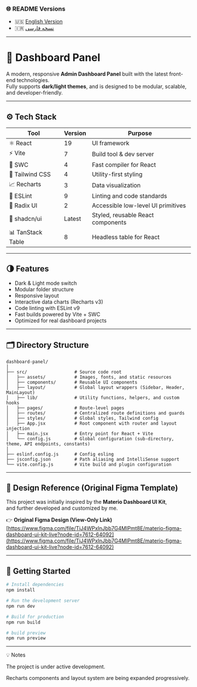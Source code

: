 ### 🌐 README Versions

- 🇺🇸 [English Version](./README.md)
- 🇮🇷 [نسخه فارسی](./README.FA.md)

---

# 🧭 Dashboard Panel

A modern, responsive **Admin Dashboard Panel** built with the latest front-end technologies.  
Fully supports **dark/light themes**, and is designed to be modular, scalable, and developer-friendly.

---

## ⚙️ Tech Stack

| Tool              | Version | Purpose                            |
|-------------------|---------|------------------------------------|
| ⚛️ React          | 19      | UI framework                       |
| ⚡ Vite            | 7       | Build tool & dev server            |
| 🧩 SWC            | 4       | Fast compiler for React            |
| 🎨 Tailwind CSS   | 4       | Utility-first styling              |
| 📈 Recharts       | 3       | Data visualization                 |
| 🧹 ESLint         | 9       | Linting and code standards         |
| 🧱 Radix UI       | 2       | Accessible low-level UI primitives |
| 💎 shadcn/ui      | Latest  | Styled, reusable React components  |
| 📊 TanStack Table | 8       | Headless table for React           |

---

## 🌗 Features

- Dark & Light mode switch
- Modular folder structure
- Responsive layout
- Interactive data charts (Recharts v3)
- Code linting with ESLint v9
- Fast builds powered by Vite + SWC
- Optimized for real dashboard projects

---

## 🗂️ Directory Structure

```
dashboard-panel/
│
├── src/                  # Source code root
│   ├── assets/           # Images, fonts, and static resources
│   ├── components/       # Reusable UI components
│   ├── layout/           # Global layout wrappers (Sidebar, Header, MainLayout)
│   ├── lib/              # Utility functions, helpers, and custom hooks
│   ├── pages/            # Route-level pages
│   ├── routes/           # Centralized route definitions and guards
│   ├── styles/           # Global styles, Tailwind config
│   ├── App.jsx           # Root component with router and layout injection
│   ├── main.jsx          # Entry point for React + Vite
│   └── config.js         # Global configuration (sub-directory, theme, API endpoints, constants)
│
├── eslinf.config.js      # Config esling
├── jsconfig.json         # Path aliasing and IntelliSense support
└── vite.config.js        # Vite build and plugin configuration
```

---

## 🎨 Design Reference (Original Figma Template)

This project was initially inspired by the **Materio Dashboard UI Kit**,  
and further developed and customized by me.

👉 **Original Figma Design (View-Only Link)**  
[https://www.figma.com/file/TiJ4WPxInJbb7G4MIPmt8E/materio-figma-dashboard-ui-kit-live?node-id=7612-64092](https://www.figma.com/file/TiJ4WPxInJbb7G4MIPmt8E/materio-figma-dashboard-ui-kit-live?node-id=7612-64092)

---

## 🚀 Getting Started

```bash
# Install dependencies
npm install

# Run the development server
npm run dev

# Build for production
npm run build

# build preview
npm run preview
```

---

💡 Notes

The project is under active development.

Recharts components and layout system are being expanded progressively.